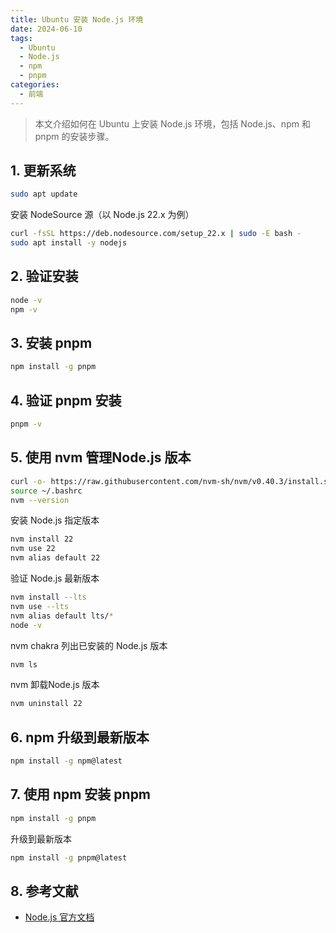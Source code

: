 ```yaml
---
title: Ubuntu 安装 Node.js 环境
date: 2024-06-10
tags:
  - Ubuntu
  - Node.js
  - npm
  - pnpm
categories:
  - 前端
---
```


> 本文介绍如何在 Ubuntu 上安装 Node.js 环境，包括 Node.js、npm 和 pnpm 的安装步骤。

<!-- more -->

## 1. 更新系统

```bash
sudo apt update
```

安装 NodeSource 源（以 Node.js 22.x 为例）
```bash
curl -fsSL https://deb.nodesource.com/setup_22.x | sudo -E bash -
sudo apt install -y nodejs
```

## 2. 验证安装

```bash
node -v
npm -v
```

## 3. 安装 pnpm

```bash
npm install -g pnpm
```
## 4. 验证 pnpm 安装

```bash
pnpm -v
```

## 5. 使用 nvm 管理Node.js 版本
```bash
curl -o- https://raw.githubusercontent.com/nvm-sh/nvm/v0.40.3/install.sh | bash
source ~/.bashrc
nvm --version
```

安装 Node.js 指定版本
```bash
nvm install 22
nvm use 22
nvm alias default 22
```

验证 Node.js 最新版本
```bash
nvm install --lts
nvm use --lts
nvm alias default lts/*
node -v
```

nvm chakra 列出已安装的 Node.js 版本
```bash
nvm ls
```

nvm 卸载Node.js 版本
```bash
nvm uninstall 22
```

## 6. npm 升级到最新版本
```bash
npm install -g npm@latest
```

## 7. 使用 npm 安装 pnpm
```bash
npm install -g pnpm
```

升级到最新版本
```bash
npm install -g pnpm@latest
```

## 8. 参考文献
- [Node.js 官方文档](https://nodejs.org/en/docs/)